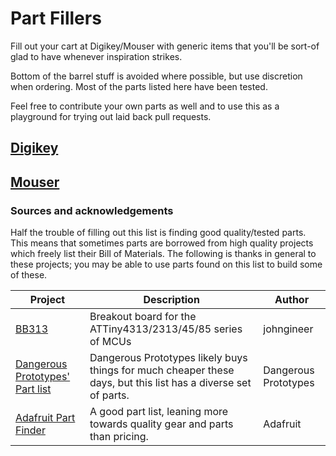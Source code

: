 # Part Fillers

Fill out your cart at Digikey/Mouser with generic items that you'll be sort-of
glad to have whenever inspiration strikes.

Bottom of the barrel stuff is avoided where possible, but use discretion when
ordering. Most of the parts listed here have been tested.

Feel free to contribute your own parts as well and to use this as a playground
for trying out laid back pull requests.

## [Digikey](digikey.md)

## [Mouser](mouser.md)

### Sources and acknowledgements

Half the trouble of filling out this list is finding good quality/tested parts. This means that sometimes parts are borrowed from high quality projects
which freely list their Bill of Materials. The following is thanks in general to these projects; you may be able to use parts found on this list to build some of these.

| Project | Description | Author |
| ------- | ----------- | ------ |
| [BB313](http://www.johngineer.com/projects/bb313/) | Breakout board for the ATTiny4313/2313/45/85 series of MCUs |  johngineer |
| [Dangerous Prototypes' Part list](http://dangerousprototypes.com/docs/Partlist) | Dangerous Prototypes likely buys things for much cheaper these days, but this list has a diverse set of parts. | Dangerous Prototypes |
| [Adafruit Part Finder](http://ladyada.net/wiki/partfinder) | A good part list, leaning more towards quality gear and parts than pricing. | Adafruit
